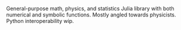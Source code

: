 General-purpose math, physics, and statistics Julia library with both numerical and symbolic functions. Mostly angled towards physicists. Python interoperability wip.
